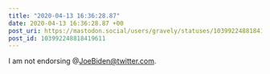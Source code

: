 ```yaml
---
title: "2020-04-13 16:36:28.87"
date: 2020-04-13 16:36:28.87 +00
post_uri: https://mastodon.social/users/gravely/statuses/103992248818419611
post_id: 103992248818419611
---
```

I am not endorsing @JoeBiden@twitter.com.


